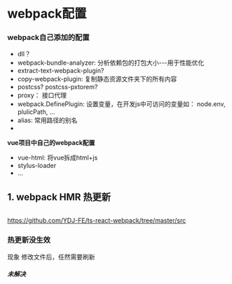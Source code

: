 # webpack配置
### webpack自己添加的配置

- dll？
- webpack-bundle-analyzer: 分析依赖包的打包大小---用于性能优化
- extract-text-webpack-plugin?
- copy-webpack-plugin: 复制静态资源文件夹下的所有内容
- postcss? postcss-pxtorem?
- proxy： 接口代理
- webpack.DefinePlugin: 设置变量，在开发js中可访问的变量如： node.env, plulicPath, ...
- alias: 常用路径的别名
-
**vue项目中自己的webpack配置**
- vue-html: 将vue拆成html+js
- stylus-loader
- ...


## 1. webpack HMR 热更新
```

```

https://github.com/YDJ-FE/ts-react-webpack/tree/master/src


### 热更新没生效
现象 修改文件后，任然需要刷新

##### 未解决
